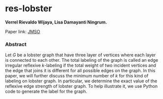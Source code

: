 # res-lobster
**Verrel Rievaldo Wijaya, Lisa Damayanti Ningrum.**

Paper link: [JMSO](https://jurnalmipa.unri.ac.id/jomso/index.php/files/article/view/7)    

### Abstract

Let $G$ be a lobster graph that have three layer of vertices where each layer is connected to each other. The total labeling of the graph is called an edge irregular reflexive $k$-labeling if the total weight of two incident vertices and the edge that joins it is different for all possible edges on the graph. In this paper, we will further discuss the minimum number of $k$ for this kind of labeling on lobster graph. In particular, we determine the exact value of the reflexive edge strength of lobster graph. To help illustrate it, we use Python code to generate the label for the graph.

